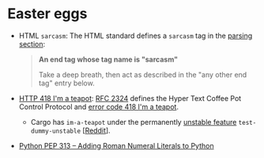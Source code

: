 # Easter eggs

- HTML `sarcasm`: The HTML standard defines a `sarcasm` tag in the
  [parsing section](https://html.spec.whatwg.org/multipage/parsing.html#parsing-main-inbody):

  > **An end tag whose tag name is "sarcasm"**
  >
  > Take a deep breath, then act as described in the "any other end tag" entry below.

- [HTTP 418 I'm a teapot](https://en.wikipedia.org/wiki/Hyper_Text_Coffee_Pot_Control_Protocol):
  [RFC 2324](https://www.rfc-editor.org/rfc/rfc2324) defines the Hyper Text
  Coffee Pot Control Protocol and [error code 418 I'm a teapot](https://www.rfc-editor.org/rfc/rfc2324#section-2.3.2).
  - Cargo has `im-a-teapot` under the permanently [unstable feature](https://doc.rust-lang.org/cargo/reference/unstable.html)
    `test-dummy-unstable` [[Reddit](https://doc.rust-lang.org/cargo/reference/unstable.html)].

- [Python PEP 313 – Adding Roman Numeral Literals to Python](https://peps.python.org/pep-0313/)
